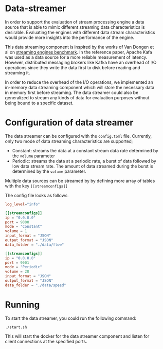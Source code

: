 # Data-streamer 

In order to support the evaluation of stream processing engine a data
source that is able to mimic different streaming data characteristics is 
desirable. Evaluating the engines with different data stream characteristics
would provide more insights into the performance of the engine. 

This data streaming component is inspired by the works of Van Dongen et al
on [streaming engines benchmark](https://ieeexplore.ieee.org/document/9025240).
In the reference paper, Apache Kafa was used as a data source for a 
more reliable measurement of latency. However, distributed messaging 
brokers like Kafka have an overhead of I/O operations since they write 
the data first to disk before reading and streaming it. 

In order to reduce the overhead of the I/O operations, we implemented 
an in-memory data streaming component which will store the necessary data 
in memory first before streaming. The data streamer could also be  
generalized to stream any kinds of data for evaluation purposes without
being bound to a specific dataset.  


# Configuration of data streamer

The data streamer can be configured with the
`config.toml` file. Currently, only two mode 
of data streaming characteristics are supported;
* Constant: streams the data at a constant stream data rate determined by the `volume` parameter 
* Periodic: streams the data at a periodic
rate, a burst of data followed by low data 
stream rate. 
The amount of data streamed during the burst 
is determined by the `volume` parameter. 


Multiple data sources can be streamed by 
by defining more array of tables with the key `[[streamconfigs]]` 

The config file looks as follows: 
```toml
log_level="info" 

[[streamconfigs]]
ip = "0.0.0.0"
port = 9000
mode = "Constant"
volume = 1
input_format = "JSON"
output_format = "JSON"
data_folder = "./data/flow"

[[streamconfigs]]
ip = "0.0.0.0"
port = 9001
mode = "Periodic"
volume = 20
input_format = "JSON"
output_format = "JSON"
data_folder = "./data/speed"
```


# Running 

To start the data streamer, you could run the following command: 

`./start.sh`

This will start the docker for the data streamer component and listen for
client connections at the specified ports. 